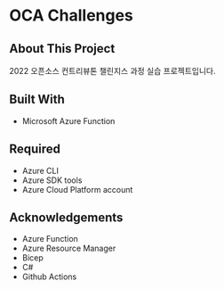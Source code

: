 # OCA Challenges

## About This Project

2022 오픈소스 컨트리뷰톤 챌린지스 과정 실습 프로젝트입니다.

## Built With

- Microsoft Azure Function

## Required

- Azure CLI
- Azure SDK tools
- Azure Cloud Platform account

## Acknowledgements

- Azure Function
- Azure Resource Manager
- Bicep
- C#
- Github Actions
